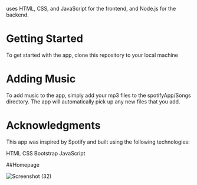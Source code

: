 uses HTML, CSS, and JavaScript for the frontend, and Node.js for the backend.

# Getting Started
To get started with the app, clone this repository to your local machine

# Adding Music
To add music to the app, simply add your mp3 files to the spotifyApp/Songs directory. The app will automatically pick up any new files that you add.

# Acknowledgments
This app was inspired by Spotify and built using the following technologies:

HTML
CSS
Bootstrap
JavaScript

##Homepage

![Screenshot (32)](https://user-images.githubusercontent.com/130128165/230560540-c47e51f6-475c-4311-a63f-93dbccaef8bb.png)





